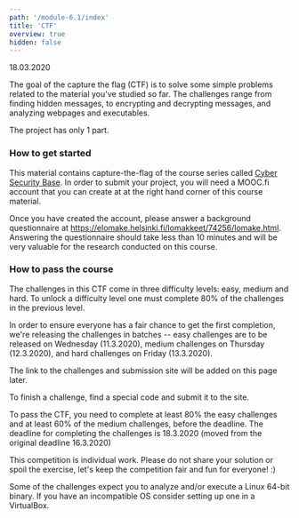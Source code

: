 ```yaml
---
path: '/module-6.1/index'
title: 'CTF'
overview: true
hidden: false
---
```

<deadline>18.03.2020</deadline>

The goal of the capture the flag (CTF) is to solve some simple problems related to the
material you've studied so far. The challenges range from finding hidden messages,
to encrypting and decrypting messages, and analyzing webpages and executables.


<please-login></please-login>

The project has only 1 part.

### How to get started

This material contains capture-the-flag of the course series called [Cyber
Security Base](https://cybersecuritybase.mooc.fi/).  In order to submit your
project, you will need a MOOC.fi account that you can create at at the right
hand corner of this course material.

Once you have created the account, please answer a background questionnaire at
https://elomake.helsinki.fi/lomakkeet/74256/lomake.html. Answering the
questionnaire should take less than 10 minutes and will be very valuable for
the research conducted on this course.

### How to pass the course

The challenges in this CTF come in three difficulty levels: easy, medium and hard.
To unlock a difficulty level one must complete 80% of the challenges in the previous level.

In order to ensure everyone has a fair chance to get the first completion,
we're releasing the challenges in batches -- easy challenges are to be released on Wednesday (11.3.2020),
medium challenges on Thursday (12.3.2020), and hard challenges on Friday (13.3.2020).

The link to the challenges and submission site will be added on this page later.

To finish a challenge, find a special code and submit it to the site.

To pass the CTF, you need to complete at least 80% the easy challenges and at
least 60% of the medium challenges, before the deadline.  The deadline for
completing the challenges is 18.3.2020 (moved from the original deadline 16.3.2020)

This competition is individual work. Please do not share your solution or spoil
the exercise, let's keep the competition fair and fun for everyone! :)

Some of the challenges expect you to analyze and/or execute a Linux 64-bit
binary. If you have an incompatible OS consider setting up one in a VirtualBox.

